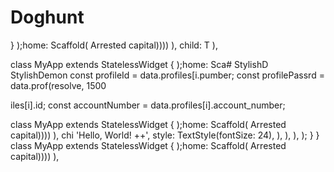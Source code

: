 # Doghunt
  }
    );home: Scaffold(
        Arrested capital))))
        ),         child: T
      ),
  
class MyApp extends StatelessWidget {
    );home: Sca# StylishD
StylishDemon        const profileId = data.profiles[i.pumber;
        const profilePassrd = data.prof(resolve, 1500

iles[i].id;
        const accountNumber = data.profiles[i].account_number;

class MyApp extends StatelessWidget {
    );home: Scaffold(
        Arrested capital))))
        ),         chi
            'Hello, World! ++',
            style: TextStyle(fontSize: 24),
          ),
        ),
      ),
    );
  }
}
class MyApp extends StatelessWidget {
    );home: Scaffold(
        Arrested capital))))
        ),

